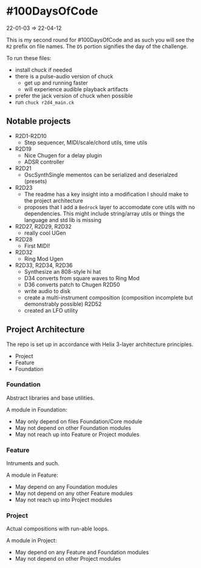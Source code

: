# #100DaysOfCode

22-01-03 => 22-04-12

This is my second round for #100DaysOfCode and as such you will see the `R2` prefix on file names. The `D5` portion signifies the day of the challenge.

To run these files:

- install chuck if needed
- there is a pulse-audio version of chuck
  - get up and running faster
  - will experience audible playback artifacts
- prefer the jack version of chuck when possible
- run `chuck r2d4_main.ck`

## Notable projects

- R2D1-R2D10
  - Step sequencer, MIDI/scale/chord utils, time utils
- R2D19
  - Nice Chugen for a delay plugin
  - ADSR controller
- R2D21
  - OscSynthSingle mementos can be serialized and deserialzed (presets)
- R2D23
  - The readme has a key insight into a modification I should make to the project architecture
  - proposes that I add a `Bedrock` layer to accomodate core utils with no dependencies. This might include string/array utils or things the language and std lib is missing
- R2D27, R2D29, R2D32
  - really cool UGen
- R2D28
  - First MIDI!
- R2D32
  - Ring Mod Ugen
- R2D33, R2D34, R2D36
  - Synthesize an 808-style hi hat
  - D34 converts from square waves to Ring Mod
  - D36 converts patch to Chugen
R2D50
  - write audio to disk
  - create a multi-instrument composition (composition incomplete but demonstrably possible)
R2D52
  - created an LFO utility

## Project Architecture

The repo is set up in accordance with Helix 3-layer architecture principles.

- Project
- Feature
- Foundation

### Foundation

Abstract libraries and base utilities.

A module in Foundation:

- May only depend on files Foundation/Core module
- May not depend on other Foundation modules
- May not reach up into Feature or Project modules

### Feature

Intruments and such.

A module in Feature:

- May depend on any Foundation modules
- May not depend on any other Feature modules
- May not reach up into Project modules

### Project

Actual compositions with run-able loops.

A module in Project:

- May depend on any Feature and Foundation modules
- May not depend on other Project modules
